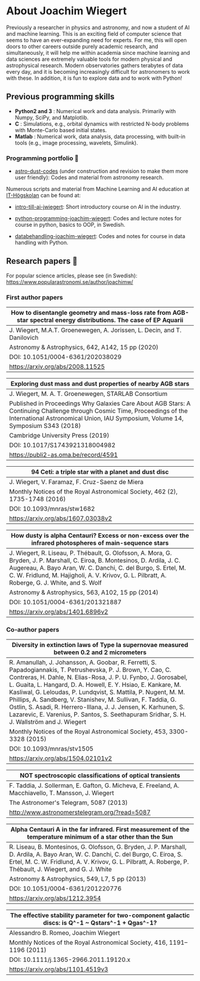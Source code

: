 # About Joachim Wiegert

Previously a researcher in physics and astronomy, and now a student of AI and machine learning. This is an exciting field of computer science that seems to have an ever-expanding need for experts. For me, this will open doors to other careers outside purely academic research, and simultaneously, it will help me within academia since machine learning and data sciences are extremely valuable tools for modern physical and astrophysical research. Modern observatories gathers terabytes of data every day, and it is becoming increasingly difficult for astronomers to work with these. In addition, it is fun to explore data and to work with Python!

## Previous programming skills

- **Python2 and 3** : Numerical work and data analysis. Primarily with Numpy, SciPy, and Matplotlib.
- **C** : Simulations, e.g., orbital dynamics with restricted N-body problems with Monte-Carlo based initial states.
- **Matlab** : Numerical work, data analysis, data processing, with built-in tools (e.g., image processing, wavelets, Simulink).

### Programming portfolio :briefcase:

- [astro-dust-codes](https://github.com/jwiegert/astro-dust-codes) (under construction and revision to make them more user friendly): Codes and material from astronomy research.

Numerous scripts and material from Machine Learning and AI education at [IT-Högskolan](https://www.iths.se/) can be found at:

- [intro-till-ai-jwiegert](https://github.com/jwiegert/intro-till-ai-jwiegert): Short introductory course on AI in the industry.

- [python-programming-joachim-wiegert](https://github.com/jwiegert/python-programming-joachim-wiegert): Codes and lecture notes for course in python, basics to OOP, in Swedish.

- [databehandling-joachim-wiegert](https://github.com/jwiegert/databehandling-joachim-wiegert): Codes and notes for course in data handling with Python. 

## Research papers :newspaper:

For popular science articles, please see (in Swedish): https://www.popularastronomi.se/author/joachimw/

### First author papers

|How to disentangle geometry and mass-loss rate from AGB-star spectral energy distributions. The case of EP Aquarii|
|-------------------------------------------|
|J. Wiegert, M.A.T. Groenewegen, A. Jorissen, L. Decin, and T. Danilovich
Astronomy & Astrophysics, 642, A142, 15 pp (2020)|
|DOI: 10.1051/0004-6361/202038029|
|https://arxiv.org/abs/2008.11525|


|Exploring dust mass and dust properties of nearby AGB stars|
|---------------------------------------------------|
|J. Wiegert, M. A. T. Groenewegen, STARLAB Consortium|
|Published in Proceedings Why Galaxies Care About AGB Stars: A Continuing Challenge through Cosmic Time, Proceedings of the International Astronomical Union, IAU Symposium, Volume 14, Symposium S343 (2018)|
|Cambridge University Press (2019)|
|DOI: 10.1017/S1743921318004982|
|https://publi2-as.oma.be/record/4591|


|94 Ceti: a triple star with a planet and dust disc|
|--------------------------------------------------|
|J. Wiegert, V. Faramaz, F. Cruz-Saenz de Miera|
|Monthly Notices of the Royal Astronomical Society, 462 (2), 1735-1748 (2016)|
|DOI: 10.1093/mnras/stw1682|
|https://arxiv.org/abs/1607.03038v2|


|How dusty is alpha Centauri? Excess or non-excess over the infrared photospheres of main-sequence stars|
|-----------------------------------|
|J. Wiegert, R. Liseau, P. Thébault, G. Olofsson, A. Mora, G. Bryden, J. P. Marshall, C. Eiroa, B. Montesinos, D. Ardila, J. C. Augereau, A. Bayo Aran, W. C. Danchi, C. del Burgo, S. Ertel, M. C. W. Fridlund, M. Hajigholi, A. V. Krivov, G. L. Pilbratt, A. Roberge, G. J. White, and S. Wolf|
|Astronomy & Astrophysics, 563, A102, 15 pp (2014)|
|DOI: 10.1051/0004-6361/201321887|
|https://arxiv.org/abs/1401.6896v2|


### Co-author papers

|Diversity in extinction laws of Type Ia supernovae measured between 0.2 and 2 micrometers|
|----------------------------------------|
|R. Amanullah, J. Johansson, A. Goobar, R. Ferretti, S. Papadogiannakis, T. Petrushevska, P. J. Brown, Y. Cao, C. Contreras, H. Dahle, N. Elias-Rosa, J. P. U. Fynbo, J. Gorosabel, L. Guaita, L. Hangard, D. A. Howell, E. Y. Hsiao, E. Kankare, M. Kasliwal, G. Leloudas, P. Lundqvist, S. Mattila, P. Nugent, M. M. Phillips, A. Sandberg, V. Stanishev, M. Sullivan, F. Taddia, G. Ostlin, S. Asadi, R. Herrero-Illana, J. J. Jensen, K. Karhunen, S. Lazarevic, E. Varenius, P. Santos, S. Seethapuram Sridhar, S. H. J. Wallström and J. Wiegert|
|Monthly Notices of the Royal Astronomical Society, 453, 3300-3328 (2015)|
|DOI: 10.1093/mnras/stv1505|
|https://arxiv.org/abs/1504.02101v2|


|NOT spectroscopic classifications of optical transients|
|--------------------------|
|F. Taddia, J. Sollerman, E. Gafton, G. Micheva, E. Freeland, A. Macchiavello, T. Mansson, J. Wiegert|
|The Astronomer's Telegram, 5087 (2013)|
|http://www.astronomerstelegram.org/?read=5087|


|Alpha Centauri A in the far infrared. First measurement of the temperature minimum of a star other than the Sun|
|------------------------------|
|R. Liseau, B. Montesinos, G. Olofsson, G. Bryden, J. P. Marshall, D. Ardila, A. Bayo Aran, W. C. Danchi, C. del Burgo, C. Eiroa, S. Ertel, M. C. W. Fridlund, A. V. Krivov, G. L. Pilbratt, A. Roberge, P. Thébault, J. Wiegert, and G. J. White|
|Astronomy & Astrophysics, 549, L7, 5 pp (2013)|
|DOI: 10.1051/0004-6361/201220776|
|https://arxiv.org/abs/1212.3954|


|The effective stability parameter for two-component galactic discs: is Q^-1 ~ Qstars^-1 + Qgas^-1?|
|-----------------------------|
|Alessandro B. Romeo, Joachim Wiegert|
|Monthly Notices of the Royal Astronomical Society, 416, 1191–1196 (2011)|
|DOI: 10.1111/j.1365-2966.2011.19120.x|
|https://arxiv.org/abs/1101.4519v3|
